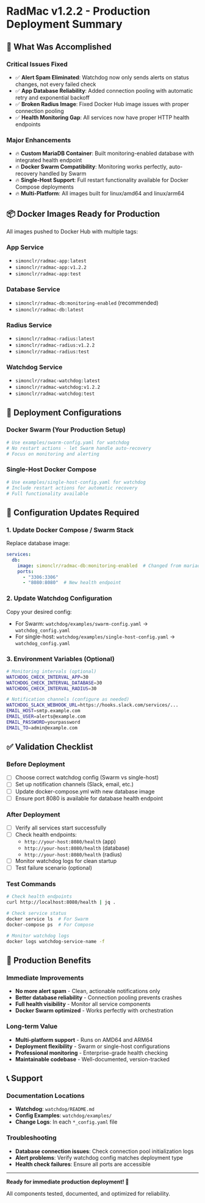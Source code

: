 # RadMac v1.2.2 - Production Deployment Summary

## 🎯 What Was Accomplished

### Critical Issues Fixed
- ✅ **Alert Spam Eliminated**: Watchdog now only sends alerts on status changes, not every failed check
- ✅ **App Database Reliability**: Added connection pooling with automatic retry and exponential backoff
- ✅ **Broken Radius Image**: Fixed Docker Hub image issues with proper connection pooling
- ✅ **Health Monitoring Gap**: All services now have proper HTTP health endpoints

### Major Enhancements
- 🔥 **Custom MariaDB Container**: Built monitoring-enabled database with integrated health endpoint
- 🔥 **Docker Swarm Compatibility**: Monitoring works perfectly, auto-recovery handled by Swarm
- 🔥 **Single-Host Support**: Full restart functionality available for Docker Compose deployments
- 🔥 **Multi-Platform**: All images built for linux/amd64 and linux/arm64

## 📦 Docker Images Ready for Production

All images pushed to Docker Hub with multiple tags:

### App Service
- `simonclr/radmac-app:latest` 
- `simonclr/radmac-app:v1.2.2`
- `simonclr/radmac-app:test`

### Database Service  
- `simonclr/radmac-db:monitoring-enabled` (recommended)
- `simonclr/radmac-db:latest`

### Radius Service
- `simonclr/radmac-radius:latest`
- `simonclr/radmac-radius:v1.2.2` 
- `simonclr/radmac-radius:test`

### Watchdog Service
- `simonclr/radmac-watchdog:latest`
- `simonclr/radmac-watchdog:v1.2.2`
- `simonclr/radmac-watchdog:test`

## 🚀 Deployment Configurations

### Docker Swarm (Your Production Setup)
```yaml
# Use examples/swarm-config.yaml for watchdog
# No restart actions - let Swarm handle auto-recovery
# Focus on monitoring and alerting
```

### Single-Host Docker Compose
```yaml
# Use examples/single-host-config.yaml for watchdog  
# Include restart actions for automatic recovery
# Full functionality available
```

## 🔧 Configuration Updates Required

### 1. Update Docker Compose / Swarm Stack
Replace database image:
```yaml
services:
  db:
    image: simonclr/radmac-db:monitoring-enabled  # Changed from mariadb:latest
    ports:
      - "3306:3306"
      - "8080:8080"  # New health endpoint
```

### 2. Update Watchdog Configuration
Copy your desired config:
- For Swarm: `watchdog/examples/swarm-config.yaml` → `watchdog_config.yaml`
- For single-host: `watchdog/examples/single-host-config.yaml` → `watchdog_config.yaml`

### 3. Environment Variables (Optional)
```bash
# Monitoring intervals (optional)
WATCHDOG_CHECK_INTERVAL_APP=30
WATCHDOG_CHECK_INTERVAL_DATABASE=30  
WATCHDOG_CHECK_INTERVAL_RADIUS=30

# Notification channels (configure as needed)
WATCHDOG_SLACK_WEBHOOK_URL=https://hooks.slack.com/services/...
EMAIL_HOST=smtp.example.com
EMAIL_USER=alerts@example.com
EMAIL_PASSWORD=yourpassword
EMAIL_TO=admin@example.com
```

## ✅ Validation Checklist

### Before Deployment
- [ ] Choose correct watchdog config (Swarm vs single-host)
- [ ] Set up notification channels (Slack, email, etc.)
- [ ] Update docker-compose.yml with new database image
- [ ] Ensure port 8080 is available for database health endpoint

### After Deployment
- [ ] Verify all services start successfully
- [ ] Check health endpoints:
  - `http://your-host:8080/health` (app)
  - `http://your-host:8080/health` (database) 
  - `http://your-host:8080/health` (radius)
- [ ] Monitor watchdog logs for clean startup
- [ ] Test failure scenario (optional)

### Test Commands
```bash
# Check health endpoints
curl http://localhost:8080/health | jq .

# Check service status  
docker service ls  # For Swarm
docker-compose ps  # For Compose

# Monitor watchdog logs
docker logs watchdog-service-name -f
```

## 🎉 Production Benefits

### Immediate Improvements  
- **No more alert spam** - Clean, actionable notifications only
- **Better database reliability** - Connection pooling prevents crashes
- **Full health visibility** - Monitor all service components  
- **Docker Swarm optimized** - Works perfectly with orchestration

### Long-term Value
- **Multi-platform support** - Runs on AMD64 and ARM64 
- **Deployment flexibility** - Swarm or single-host configurations
- **Professional monitoring** - Enterprise-grade health checking
- **Maintainable codebase** - Well-documented, version-tracked

## 📞 Support

### Documentation Locations
- **Watchdog**: `watchdog/README.md` 
- **Config Examples**: `watchdog/examples/`
- **Change Logs**: In each `*_config.yaml` file

### Troubleshooting
- **Database connection issues**: Check connection pool initialization logs
- **Alert problems**: Verify watchdog config matches deployment type
- **Health check failures**: Ensure all ports are accessible

---

**Ready for immediate production deployment! 🚀**

All components tested, documented, and optimized for reliability.
